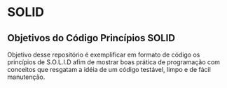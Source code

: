 # SOLID
## Objetivos do Código Princípios SOLID

Objetivo desse repositório é exemplificar em formato de código os princípios de S.O.L.I.D afim de mostrar boas prática de programação 
com conceitos que resgatam a idéia de um código testável, limpo e de fácil manutenção.


